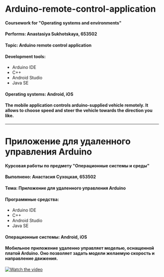 # Arduino-remote-control-application
#### Coursework for "Operating systems and environments"
#### Performs: Anastasiya Sukhotskaya, 653502
#### Topic: Arduino remote control application

#### Development tools:
* Arduino IDE
* C++
* Android Studio
* Java SE

#### Operating systems: Android, iOS
#### The mobile application controls arduino-supplied vehicle remotely. It allows to choose speed and steer the vehicle towards the direction you like.

-----------------------------------------------------------------------------------------------------------------------------------

# Приложение для удаленного управления Arduino
#### Курсовая работы по предмету "Операционные системы и среды"
#### Выполнено: Анастасия Сухоцкая, 653502
#### Тема: Приложение для удаленного управления Arduino

#### Программные средства:
* Arduino IDE
* C++
* Android Studio
* Java SE

#### Операционные системы: Android, iOS
#### Мобильное приложение удаленно управляет моделью, оснащенной платой Arduino. Оно позволяет задать модели желаемую скорость и направление движения.


[![Watch the video](https://img.youtube.com/vi/https://youtu.be/vzBYQWogRUs/default.jpg)](https://youtu.be/vzBYQWogRUs)
